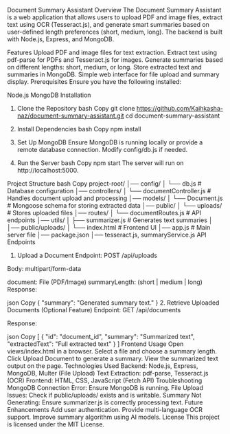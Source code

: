 Document Summary Assistant
Overview
The Document Summary Assistant is a web application that allows users to upload PDF and image files, extract text using OCR (Tesseract.js), and generate smart summaries based on user-defined length preferences (short, medium, long). The backend is built with Node.js, Express, and MongoDB.

Features
Upload PDF and image files for text extraction.
Extract text using pdf-parse for PDFs and Tesseract.js for images.
Generate summaries based on different lengths: short, medium, or long.
Store extracted text and summaries in MongoDB.
Simple web interface for file upload and summary display.
Prerequisites
Ensure you have the following installed:

Node.js
MongoDB
Installation
1. Clone the Repository
bash
Copy
git clone https://github.com/Kaihkasha-naz/document-summary-assistant.git
cd document-summary-assistant
2. Install Dependencies
bash
Copy
npm install
3. Set Up MongoDB
Ensure MongoDB is running locally or provide a remote database connection. Modify config/db.js if needed.

4. Run the Server
bash
Copy
npm start
The server will run on http://localhost:5000.

Project Structure
bash
Copy
project-root/
│── config/
│   └── db.js              # Database configuration
│── controllers/
│   └── documentController.js  # Handles document upload and processing
│── models/
│   └── Document.js        # Mongoose schema for storing extracted data
│── public/
│   └── uploads/           # Stores uploaded files
│── routes/
│   └── documentRoutes.js  # API endpoints
│── utils/
│   ├── summarizer.js      # Generates text summaries
│
│── public/uploads/
│   └── index.html         # Frontend UI
│── app.js                 # Main server file
│── package.json
│── tesseract.js, summaryService.js
API Endpoints
1. Upload a Document
Endpoint: POST /api/uploads

Body: multipart/form-data

document: File (PDF/Image)
summaryLength: (short | medium | long)
Response:

json
Copy
{
  "summary": "Generated summary text."
}
2. Retrieve Uploaded Documents (Optional Feature)
Endpoint: GET /api/documents

Response:

json
Copy
[
  {
    "id": "document_id",
    "summary": "Summarized text",
    "extractedText": "Full extracted text"
  }
]
Frontend Usage
Open views/index.html in a browser.
Select a file and choose a summary length.
Click Upload Document to generate a summary.
View the summarized text output on the page.
Technologies Used
Backend: Node.js, Express, MongoDB, Multer (File Upload)
Text Extraction: pdf-parse, Tesseract.js (OCR)
Frontend: HTML, CSS, JavaScript (Fetch API)
Troubleshooting
MongoDB Connection Error: Ensure MongoDB is running.
File Upload Issues: Check if public/uploads/ exists and is writable.
Summary Not Generating: Ensure summarizer.js is correctly processing text.
Future Enhancements
Add user authentication.
Provide multi-language OCR support.
Improve summary algorithm using AI models.
License
This project is licensed under the MIT License.
